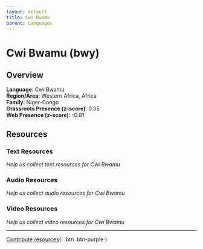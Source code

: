 ```yaml
---
layout: default
title: Cwi Bwamu
parent: Languages
---
```


# Cwi Bwamu (bwy)

## Overview

**Language**: Cwi Bwamu  
**Region/Area**: Western Africa, Africa  
**Family**: Niger-Congo  
**Grassroots Presence (z-score)**: 0.35  
**Web Presence (z-score)**: -0.81  

## Resources

### Text Resources
*Help us collect text resources for Cwi Bwamu*

### Audio Resources
*Help us collect audio resources for Cwi Bwamu*

### Video Resources
*Help us collect video resources for Cwi Bwamu*

---

[Contribute resources](https://forms.office.com/e/1SfLJx3u1r){: .btn .btn-purple }
